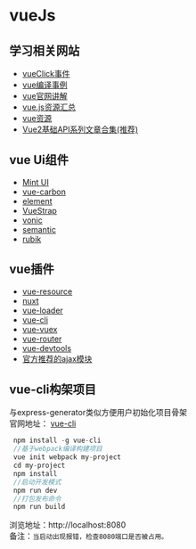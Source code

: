 # vueJs 

[Mint UI]: http://elemefe.github.io/mint-ui/
[vue-carbon]: https://myronliu347.github.io/vue-carbon/
[element]: http://element.eleme.io/
[VueStrap]: http://yuche.github.io/vue-strap/
[semantic]: http://www.semantic-ui.com
[vonic]: https://wangdahoo.github.io/vonic/docs/
[rubik]: https://ccforward.github.io/rubik

[vueClick事件]: http://jiangjiu.leanapp.cn/article/578c4463a633bd00589330d3
[vue编译事例]: https://github.com/yangjunjun/vue-pack-demo
[vue官网讲解]: https://github.com/bhnddowinf/vuejs2-learn
[vue.js资源汇总]: http://blog.csdn.net/qianhong_/article/details/52522645
[vue资源]: https://github.com/vuejs/awesome-vue
[Vue2基础API系列文章合集(推荐)]: https://zhuanlan.zhihu.com/p/25017640?utm_source=wechat_timeline&utm_medium=social&from=timeline&isappinstalled=1


[nuxt]: https://github.com/nuxt/nuxt.js
[vue-resource]: https://github.com/vuejs/vue-resource
[vue-vuex]: https://vuex.vuejs.org/zh-cn/
[vue-router]: https://router.vuejs.org/zh-cn/
[vue-cli]: https://github.com/vuejs/vue-cli
[vue-devtools]: https://github.com/vuejs/vue-devtools
[vue-loader]: https://github.com/vuejs/vue-loader
[官方推荐的ajax模块]: https://github.com/mzabriskie/axios

## 学习相关网站
- [vueClick事件][]
- [vue编译事例][]
- [vue官网讲解][]
- [vue.js资源汇总][]
- [vue资源][]
- [Vue2基础API系列文章合集(推荐)][]


## vue Ui组件
- [Mint UI][]		
- [vue-carbon][]		
- [element][]		
- [VueStrap][]		
- [vonic][]		
- [semantic][]		
- [rubik][]		


## vue插件
-  [vue-resource][]	  
-  [nuxt][]	  
-  [vue-loader][]
-  [vue-cli][]
-  [vue-vuex][]
-  [vue-router][]
-  [vue-devtools][]
-  [官方推荐的ajax模块][]


## vue-cli构架项目
与express-generator类似方便用户初始化项目骨架<br>官网地址： [vue-cli][]<br>
```javascript
 npm install -g vue-cli
 //基于webpack编译构建项目
 vue init webpack my-project
 cd my-project
 npm install
 //启动开发模式
 npm run dev
 //打包发布命令
 npm run build
```
浏览地址：http://localhost:8080<br>
备注：`当启动出现报错，检查8080端口是否被占用。`